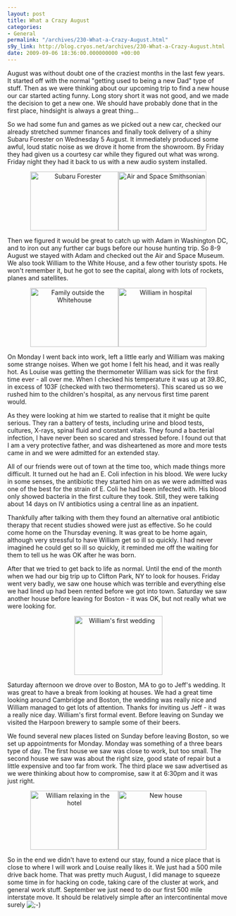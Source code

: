```yaml
---
layout: post
title: What a Crazy August
categories:
- General
permalink: "/archives/230-What-a-Crazy-August.html"
s9y_link: http://blog.cryos.net/archives/230-What-a-Crazy-August.html
date: 2009-09-06 18:36:00.000000000 +00:00
---
```

<span><p>August was without doubt one of the craziest months in the last few years. It started off with the normal "getting used to being a new Dad" type of stuff. Then as we were thinking about our upcoming trip to find a new house our car started acting funny. Long story short it was not good, and we made the decision to get a new one. We should have probably done that in the first place, hindsight is always a great thing...</p>

<p>So we had some fun and games as we picked out a new car, checked our already stretched summer finances and finally took delivery of a shiny Subaru Forester on Wednesday 5 August. It immediately produced some awful, loud static noise as we drove it home from the showroom. By Friday they had given us a courtesy car while they figured out what was wrong. Friday night they had it back to us with a new audio system installed.</p>

<center><img src="http://blog.cryos.net/uploads/subaru_forester.serendipityThumb.JPG" width="200" height="134" alt="Subaru Forester" /><img src="http://blog.cryos.net/uploads/air_space_william.serendipityThumb.jpg" width="200" height="134" alt="Air and Space Smithsonian" /></center>

<p>Then we figured it would be great to catch up with Adam in Washington DC, and to iron out any further car bugs before our house hunting trip. So 8-9 August we stayed with Adam and checked out the Air and Space Museum. We also took William to the White House, and a few other touristy spots. He won't remember it, but he got to see the capital, along with lots of rockets, planes and satellites.</p>

<center><img src="http://blog.cryos.net/uploads/william-whitehouse.serendipityThumb.jpeg" width="200" height="134" alt="Family outside the Whitehouse" /><img src="http://blog.cryos.net/uploads/william_hospital.serendipityThumb.JPG" width="200" height="134" alt="William in hospital" /></center>

<p>On Monday I went back into work, left a little early and William was making some strange noises. When we got home I felt his head, and it was really hot. As Louise was getting the thermometer William was sick for the first time ever - all over me. When I checked his temperature it was up at 39.8C, in excess of 103F (checked with two thermometers). This scared us so we rushed him to the children's hospital, as any nervous first time parent would.</p>

<p>As they were looking at him we started to realise that it might be quite serious. They ran a battery of tests, including urine and blood tests, cultures, X-rays, spinal fluid and constant vitals. They found a bacterial infection, I have never been so scared and stressed before. I found out that I am a very protective father, and was disheartened as more and more tests came in and we were admitted for an extended stay.</p>

<p>All of our friends were out of town at the time too, which made things more difficult. It turned out he had an E. Coli infection in his blood. We were lucky in some senses, the antibiotic they started him on as we were admitted was one of the best for the strain of E. Coli he had been infected with. His blood only showed bacteria in the first culture they took. Still, they were talking about 14 days on IV antibiotics using a central line as an inpatient.</p>

<p>Thankfully after talking with them they found an alternative oral antibiotic therapy that recent studies showed were just as effective. So he could come home on the Thursday evening. It was great to be home again, although very stressful to have William get so ill so quickly. I had never imagined he could get so ill so quickly, it reminded me off the waiting for them to tell us he was OK after he was born.</p>

<p>After that we tried to get back to life as normal. Until the end of the month when we had our big trip up to Clifton Park, NY to look for houses. Friday went very badly, we saw one house which was terrible and everything else we had lined up had been rented before we got into town. Saturday we saw another house before leaving for Boston - it was OK, but not really what we were looking for.</p>

<center><img src="http://blog.cryos.net/uploads/william_wedding.serendipityThumb.jpg" width="200" height="134" alt="William's first wedding" /></center>

<p>Saturday afternoon we drove over to Boston, MA to go  to Jeff's wedding. It was great to have a break from looking at houses. We had a great time looking around Cambridge and Boston, the wedding was really nice and William managed to get lots of attention. Thanks for inviting us Jeff - it was a really nice day. William's first formal event. Before leaving on Sunday we visited the Harpoon brewery to sample some of their beers.</p>

<p>We found several new places listed on Sunday before leaving Boston, so we set up appointments for Monday. Monday was something of a three bears type of day. The first house we saw was close to work, but too small. The second house we saw was about the right size, good state of repair but a little expensive and too far from work. The third place we saw advertised as we were thinking about how to compromise, saw it at 6:30pm and it was just right.</p>

<center><img src="http://blog.cryos.net/uploads/william_hotel.serendipityThumb.jpg" width="200" height="134" alt="William relaxing in the hotel" /><img src="http://blog.cryos.net/uploads/new_house.serendipityThumb.jpg" width="200" height="134" alt="New house" /></center>

<p>So in the end we didn't have to extend our stay, found a nice place that is close to where I will work and Louise really likes it. We just had a 500 mile drive back home. That was pretty much August, I did manage to squeeze some time in for hacking on code, taking care of the cluster at work, and general work stuff. September we just need to do our first 500 mile interstate move. It should be relatively simple after an intercontinental move surely <img src="http://blog.cryos.net/templates/default/img/emoticons/wink.png" alt=";-)" style="display: inline; vertical-align: bottom;" class="emoticon" /></p></span>
